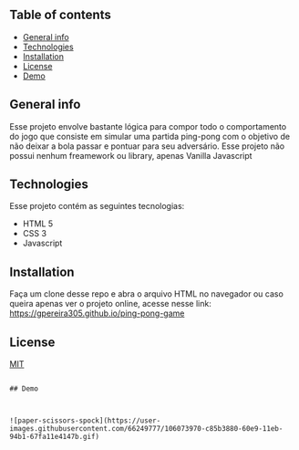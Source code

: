 
## Table of contents
* [General info](#general-info)
* [Technologies](#technologies)
* [Installation](#Installation)
* [License](#License)
* [Demo](#Demo)

## General info
 Esse projeto envolve bastante lógica para compor todo o comportamento do jogo que consiste em simular uma partida ping-pong com o objetivo de não deixar a bola passar e pontuar para seu adversário. Esse projeto não possui nenhum freamework ou library, apenas Vanilla Javascript
	
## Technologies
Esse projeto contém as seguintes tecnologias:
* HTML 5
* CSS 3 
* Javascript
	
## Installation
Faça um clone desse repo e abra o arquivo HTML no navegador ou caso queira apenas ver o projeto online, acesse nesse link:  https://gpereira305.github.io/ping-pong-game
 

## License
[MIT](https://choosealicense.com/licenses/mit/)

```

## Demo



![paper-scissors-spock](https://user-images.githubusercontent.com/66249777/106073970-c85b3880-60e9-11eb-94b1-67fa11e4147b.gif)
